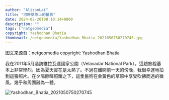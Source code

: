 ```yaml
---
author: "AlisonLai"
title: "河畔草原上的鬣狗"
date: 2024-02-20T08:10:14+0800
description: ""
tags: ["natgeomedia"]
copyright: Yashodhan Bhatia
thumbnail: /netgeomedia/Yashodhan_Bhatia_2021050750270745.jpg
---
```

图文来源自：netgeomedia  copyright: Yashodhan Bhatia

我在2011年5月造訪維拉瓦達國家公園（Velavadar National Park），這趟旅程基本上非常慘烈，因為夏天實在是太熱了。不過在離開前一天的傍晚，我很幸運地拍到這張照片。在夕陽餘暉照耀之下，這隻鬣狗在金黃色的草原中享受吹拂而過的微風，幾乎和周圍融為一體。

![Yashodhan_Bhatia_2021050750270745](/netgeomedia/Yashodhan_Bhatia_2021050750270745.jpg)